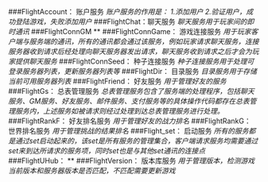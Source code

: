 ###FlightAccount： 账户服务
*账户服务的作用是：
1.添加用户
2.验证用户，成功登陆游戏，失败添加用户*
###FlightChat：聊天服务
*聊天服务用于玩家间的即时通讯*
###FlightConnGM
**
###FlightConnGame： 游戏连接服务
*用于玩家客户端与服务端的通讯，所有的通讯都会通过该服务，例如玩家请求聊天服务，连接服务器收到请求后经处理向聊天服务器发出请求，聊天服务收到请求之后才会为玩家提供聊天服务*
###FlightConnSeed： 种子连接服务
*种子连接服务用于处理可登录服务器列表，更新服务器列表等*
###FlightDir： 目录服务
*目录服务用于存储当前可用服务器列表*
###FlightFriend： 好友服务
*用于管理好友的服务*
###FlightGs： 总表管理服务
*总表管理服务包含了服务端的处理程序，包括聊天服务、GM服务、好友服务、邮件服务、支付服务等的具体操作代码都存在总表管理服务内，上述服务如被请求则经过处理到达总表管理服务进行处理。*
###FlightRankF： 好友排名服务
*用于管理好友的战力排名*
###FlightRankG： 世界排名服务
*用于管理挑战的结果排名*
###Flight_set： 启动服务
*所有的服务都是通过set启动起来的，该set是所有服务的管理集合，客户端请求服务均需要通过set来到达所请求的服务项，同时set也是与其他set通讯的连接点*
###FlightUHub：
**
###FlightVersion： 版本库服务
*用于管理版本，检测游戏当前版本和服务器版本是否匹配，不匹配需要更新游戏*